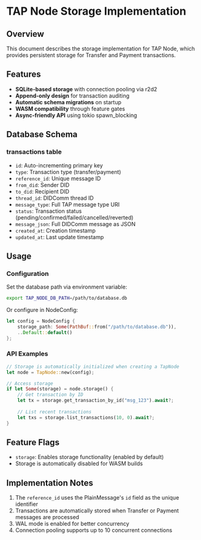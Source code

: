 # TAP Node Storage Implementation

## Overview

This document describes the storage implementation for TAP Node, which provides persistent storage for Transfer and Payment transactions.

## Features

- **SQLite-based storage** with connection pooling via r2d2
- **Append-only design** for transaction auditing
- **Automatic schema migrations** on startup
- **WASM compatibility** through feature gates
- **Async-friendly API** using tokio spawn_blocking

## Database Schema

### transactions table
- `id`: Auto-incrementing primary key
- `type`: Transaction type (transfer/payment)
- `reference_id`: Unique message ID
- `from_did`: Sender DID
- `to_did`: Recipient DID
- `thread_id`: DIDComm thread ID
- `message_type`: Full TAP message type URI
- `status`: Transaction status (pending/confirmed/failed/cancelled/reverted)
- `message_json`: Full DIDComm message as JSON
- `created_at`: Creation timestamp
- `updated_at`: Last update timestamp

## Usage

### Configuration

Set the database path via environment variable:
```bash
export TAP_NODE_DB_PATH=/path/to/database.db
```

Or configure in NodeConfig:
```rust
let config = NodeConfig {
    storage_path: Some(PathBuf::from("/path/to/database.db")),
    ..Default::default()
};
```

### API Examples

```rust
// Storage is automatically initialized when creating a TapNode
let node = TapNode::new(config);

// Access storage
if let Some(storage) = node.storage() {
    // Get transaction by ID
    let tx = storage.get_transaction_by_id("msg_123").await?;
    
    // List recent transactions
    let txs = storage.list_transactions(10, 0).await?;
}
```

## Feature Flags

- `storage`: Enables storage functionality (enabled by default)
- Storage is automatically disabled for WASM builds

## Implementation Notes

1. The `reference_id` uses the PlainMessage's `id` field as the unique identifier
2. Transactions are automatically stored when Transfer or Payment messages are processed
3. WAL mode is enabled for better concurrency
4. Connection pooling supports up to 10 concurrent connections